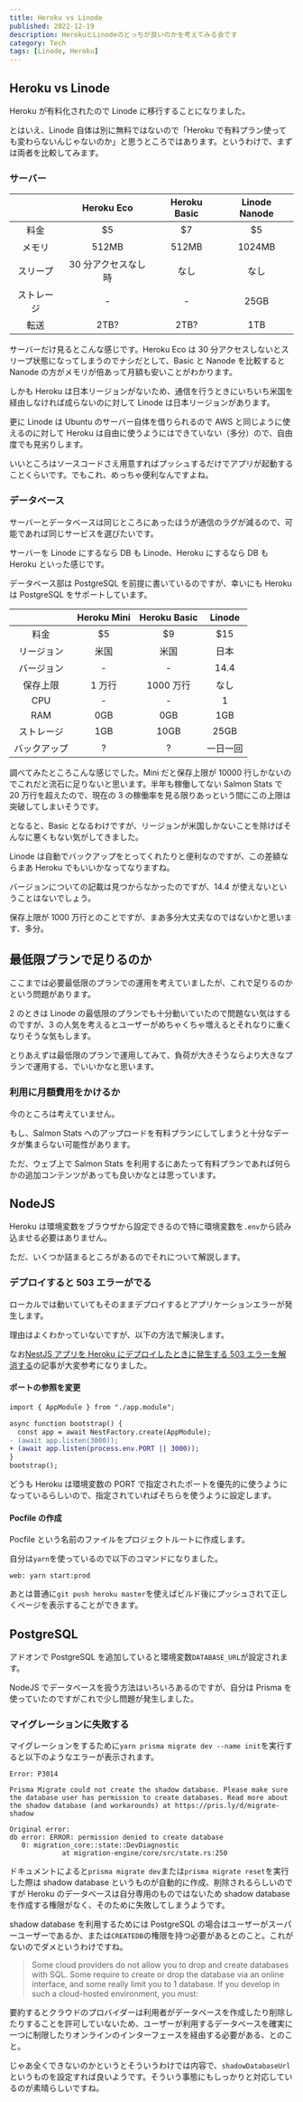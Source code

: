 ```yaml
---
title: Heroku vs Linode
published: 2022-12-19
description: HerokuとLinodeのどっちが良いのかを考えてみる会です
category: Tech
tags: [Linode, Heroku]
---
```


## Heroku vs Linode

Heroku が有料化されたので Linode に移行することになりました。

とはいえ、Linode 自体は別に無料ではないので「Heroku で有料プラン使っても変わらないんじゃないのか」と思うところではあります。というわけで、まずは両者を比較してみます。

### サーバー

|            |     Heroku Eco      | Heroku Basic | Linode Nanode |
| :--------: | :-----------------: | :----------: | :-----------: |
|    料金    |         $5          |      $7      |      $5       |
|   メモリ   |        512MB        |    512MB     |    1024MB     |
|  スリープ  | 30 分アクセスなし時 |     なし     |     なし      |
| ストレージ |          -          |      -       |     25GB      |
|    転送    |        2TB?         |     2TB?     |      1TB      |

サーバーだけ見るとこんな感じです。Heroku Eco は 30 分アクセスしないとスリープ状態になってしまうのでナシだとして、Basic と Nanode を比較すると Nanode の方がメモリが倍あって月額も安いことがわかります。

しかも Heroku は日本リージョンがないため、通信を行うときにいちいち米国を経由しなければ成らないのに対して Linode は日本リージョンがあります。

更に Linode は Ubuntu のサーバー自体を借りられるので AWS と同じように使えるのに対して Heroku は自由に使うようにはできていない（多分）ので、自由度でも見劣りします。

いいところはソースコードさえ用意すればプッシュするだけでアプリが起動することくらいです。でもこれ、めっちゃ便利なんですよね。

### データベース

サーバーとデータベースは同じところにあったほうが通信のラグが減るので、可能であれば同じサービスを選びたいです。

サーバーを Linode にするなら DB も Linode、Heroku にするなら DB も Heroku といった感じです。

データベース部は PostgreSQL を前提に書いているのですが、幸いにも Heroku は PostgreSQL をサポートしています。

|              | Heroku Mini | Heroku Basic |  Linode  |
| :----------: | :---------: | :----------: | :------: |
|     料金     |     $5      |      $9      |   $15    |
|  リージョン  |    米国     |     米国     |   日本   |
|  バージョン  |      -      |      -       |   14.4   |
|   保存上限   |   1 万行    |  1000 万行   |   なし   |
|     CPU      |      -      |      -       |    1     |
|     RAM      |     0GB     |     0GB      |   1GB    |
|  ストレージ  |     1GB     |     10GB     |   25GB   |
| バックアップ |      ?      |      ?       | 一日一回 |

調べてみたところこんな感じでした。Mini だと保存上限が 10000 行しかないのでこれだと流石に足りないと思います。半年も稼働してない Salmon Stats で 20 万行を超えたので、現在の 3 の稼働率を見る限りあっという間にこの上限は突破してしまいそうです。

となると、Basic となるわけですが、リージョンが米国しかないことを除けばそんなに悪くもない気がしてきました。

Linode は自動でバックアップをとってくれたりと便利なのですが、この差額ならまあ Heroku でもいいかなってなりますね。

バージョンについての記載は見つからなかったのですが、14.4 が使えないということはないでしょう。

保存上限が 1000 万行とのことですが、まあ多分大丈夫なのではないかと思います、多分。

## 最低限プランで足りるのか

ここまでは必要最低限のプランでの運用を考えていましたが、これで足りるのかという問題があります。

2 のときは Linode の最低限のプランでも十分動いていたので問題ない気はするのですが、3 の人気を考えるとユーザーがめちゃくちゃ増えるとそれなりに重くなりそうな気もします。

とりあえずは最低限のプランで運用してみて、負荷が大きそうならより大きなプランで運用する、でいいかなと思います。

### 利用に月額費用をかけるか

今のところは考えていません。

もし、Salmon Stats へのアップロードを有料プランにしてしまうと十分なデータが集まらない可能性があります。

ただ、ウェブ上で Salmon Stats を利用するにあたって有料プランであれば何らかの追加コンテンツがあっても良いかなとは思っています。

## NodeJS

Heroku は環境変数をブラウザから設定できるので特に環境変数を`.env`から読み込ませる必要はありません。

ただ、いくつか詰まるところがあるのでそれについて解説します。

### デプロイすると 503 エラーがでる

ローカルでは動いていてもそのままデプロイするとアプリケーションエラーが発生します。

理由はよくわかっていないですが、以下の方法で解決します。

なお[NestJS アプリを Heroku にデプロイしたときに発生する 503 エラーを解消する](https://zenn.dev/k0kishima/articles/78f7cd55afca93)の記事が大変参考になりました。

#### ポートの参照を変更

```diff
import { AppModule } from "./app.module";

async function bootstrap() {
  const app = await NestFactory.create(AppModule);
- (await app.listen(3000));
+ (await app.listen(process.env.PORT || 3000));
}
bootstrap();
```

どうも Heroku は環境変数の PORT で指定されたポートを優先的に使うようになっているらしいので、指定されていればそちらを使うように設定します。

#### Pocfile の作成

Pocfile という名前のファイルをプロジェクトルートに作成します。

自分は`yarn`を使っているので以下のコマンドになりました。

```
web: yarn start:prod
```

あとは普通に`git push heroku master`を使えばビルド後にプッシュされて正しくページを表示することができます。

## PostgreSQL

アドオンで PostgreSQL を追加していると環境変数`DATABASE_URL`が設定されます。

NodeJS でデータベースを扱う方法はいろいろあるのですが、自分は Prisma を使っていたのですがこれで少し問題が発生しました。

### マイグレーションに失敗する

マイグレーションをするために`yarn prisma migrate dev --name init`を実行すると以下のようなエラーが表示されます。

```
Error: P3014

Prisma Migrate could not create the shadow database. Please make sure the database user has permission to create databases. Read more about the shadow database (and workarounds) at https://pris.ly/d/migrate-shadow

Original error:
db error: ERROR: permission denied to create database
   0: migration_core::state::DevDiagnostic
             at migration-engine/core/src/state.rs:250
```

ドキュメントによると`prisma migrate dev`または`prisma migrate reset`を実行した際は shadow database というものが自動的に作成、削除されるらしいのですが Heroku のデータベースは自分専用のものではないため shadow database を作成する権限がなく、そのために失敗してしまうようです。

shadow database を利用するためには PostgreSQL の場合はユーザーがスーパーユーザーであるか、または`CREATEDB`の権限を持つ必要があるとのこと。これがないのでダメというわけですね。

> Some cloud providers do not allow you to drop and create databases with SQL. Some require to create or drop the database via an online interface, and some really limit you to 1 database. If you develop in such a cloud-hosted environment, you must:

要約するとクラウドのプロバイダーは利用者がデータベースを作成したり削除したりすることを許可していないため、ユーザーが利用するデータベースを確実に一つに制限したりオンラインのインターフェースを経由する必要がある、とのこと。

じゃあ全くできないのかというとそういうわけでは内容で、`shadowDatabaseUrl`というものを設定すれば良いようです。そういう事態にもしっかりと対応しているのが素晴らしいですね。
